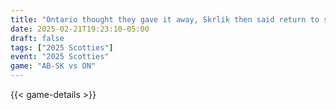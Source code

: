 ```yaml
---
title: "Ontario thought they gave it away, Skrlik then said return to sender"
date: 2025-02-21T19:23:10-05:00
draft: false
tags: ["2025 Scotties"]
event: "2025 Scotties"
game: "AB-SK vs ON"
---
```

{{< game-details >}}
<!--more-->

